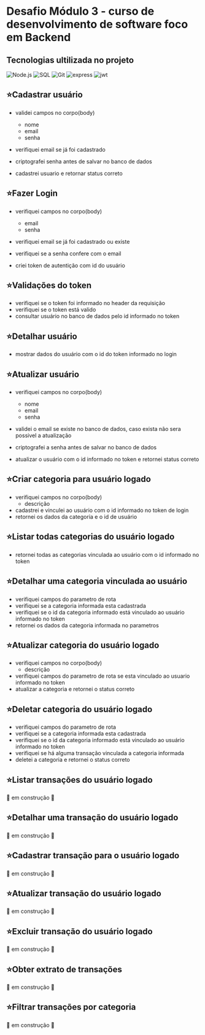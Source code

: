 # Desafio Módulo 3 - curso de desenvolvimento de software foco em Backend

## Tecnologias ultilizada no projeto

![Node.js](https://img.shields.io/badge/Node%20js-339933?style=for-the-badge&logo=nodedotjs&logoColor=white)
![SQL](https://img.shields.io/badge/PostgreSQL-316192?style=for-the-badge&logo=postgresql&logoColor=white)
![Git](https://img.shields.io/badge/GIT-E44C30?style=for-the-badge&logo=git&logoColor=white)
![express](https://img.shields.io/badge/Express%20js-000000?style=for-the-badge&logo=express&logoColor=white)
![jwt](https://img.shields.io/badge/JWT-000000?style=for-the-badge&logo=JSON%20web%20tokens&logoColor=white)



## ⭐Cadastrar usuário

-   validei campos no corpo(body)

    -  nome
    -  email
    -  senha

-   verifiquei email se já foi cadastrado
-   criptografei senha antes de salvar no banco de dados
-   cadastrei usuario e retornar status correto


## ⭐Fazer Login

-   verifiquei campos no corpo(body)

    -   email
    -   senha

-   verifiquei email se já foi cadastrado ou existe
-   verifiquei se a senha confere com o email
-   criei token de autentição com id do usuário


## ⭐Validações do token

-   verifiquei se o token foi informado no header da requisição
-   verifiquei se o token está valido
-   consultar usuário no banco de dados pelo id informado no token


## ⭐Detalhar usuário

-   mostrar dados do usuário com o id do token informado no login

## ⭐Atualizar usuário

-   verifiquei campos no corpo(body)

    -   nome
    -   email
    -   senha

-   validei o email se existe no banco de dados, caso exista não sera possivel a atualização
-   criptografei a senha antes de salvar no banco de dados
-   atualizar o usuário com o id informado no token e retornei status correto

## ⭐Criar categoria para usuário logado

-   verifiquei campos no corpo(body)
    -   descrição
-   cadastrei e vinculei ao usuário com o id informado no token de login
-   retornei os dados da categoria e o id de usuário

## ⭐Listar todas categorias do usuário logado

-   retornei todas as categorias vinculada ao usuário com o id informado no token

## ⭐Detalhar uma categoria vinculada ao usuário

-   verifiquei campos do parametro de rota
-   verifiquei se a categoria informada esta cadastrada
-   verifiquei se o id da categoria informado está vinculado ao usuário informado no token
-   retornei os dados da categoria informada no parametros

## ⭐Atualizar categoria do usuário logado

-   verifiquei campos no corpo(body)
    -   descrição
-   verifiquei campos do parametro de rota se esta vinculado ao usuario informado no token
-   atualizar a categoria e retornei o status correto

## ⭐Deletar categoria do usuário logado

-   verifiquei campos do parametro de rota
-   verifiquei se a categoria informada esta cadastrada
-   verifiquei se o id da categoria informado está vinculado ao usuário informado no token
-   verifiquei se há alguma transação vinculada a categoria informada
-   deletei a categoria e retornei o status correto

## ⭐Listar transações do usuário logado

🚧 em construção 🚧

## ⭐Detalhar uma transação do usuário logado

🚧 em construção 🚧

## ⭐Cadastrar transação para o usuário logado

🚧 em construção 🚧

## ⭐Atualizar transação do usuário logado

🚧 em construção 🚧

## ⭐Excluir transação do usuário logado

🚧 em construção 🚧

## ⭐Obter extrato de transações

🚧 em construção 🚧

## ⭐Filtrar transações por categoria

🚧 em construção 🚧